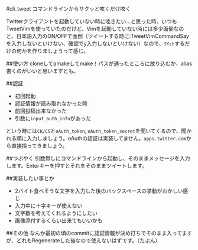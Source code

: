 #cli_tweet
コマンドラインからサクッと呟くだけ呟く

Twitterクライアントを起動していない時に呟きたい…と思った時、いつもTweetVimを使っていたのだけど、Vimを起動していない時には多少面倒なのと、日本語入力のON/OFFで面倒（ツイートする時に:TweetVimCommandSayを入力しないといけない、確認でy入力しないといけない）なので、ﾂｲｯﾄするだけの何かを作りましょうって感じ。

##使い方
cloneしてqmakeしてmake！パスが通ったところに放り込むか、alias書くのがいいと思いますとも。

##認証
- 初回起動
- 認証情報が読み取れなかった時
- 前回投稿出来なかった
- 引数に`input_auth_info`があった

という時には`CK/CS`と`oAuth_token`, `oAuth_token_secret`を聞いてくるので、聞かれる順に入力しましょう。oAuthの認証は実装してません。`apps.twitter.com`から直接拾ってきましょう。

##つぶやく
引数無しにコマンドラインから起動し、そのままメッセージを入力します。Enterキーを押すとそれをそのままツイートします。

##実装したい事とか
- 2バイト食べそうな文字を入力した後のバックスペースの挙動がおかしい感じ
- 入力中に十字キーが使えない
- 文字数を考えてくれるようにしたい
- 画像添付するくらい出来てもいいかも

##その他
なんか最初の頃のcommitに認証情報が決め打ちでそのまま入ってますが、どれもRegenerateした後なので使えないはずです。（たぶん）
